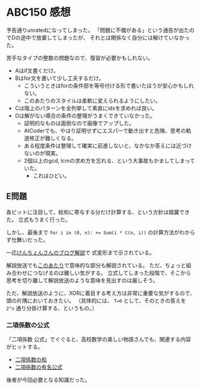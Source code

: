 # ABC150 感想

予告通りunratedになってしまった。
「問題に不備がある」という通告が出たのでDの途中で放棄してしまったが、
それとは関係なく自分には解けていなかった。

苦手なタイプの整数の問題なので、復習が必要かもしれない。

- Aはif文書くだけ。
- Bはfor文を書いて少し工夫するだけ。
  - こういうときはforの条件部を等号付ける形で書いたほうが安心かもしれない。
  - このあたりのスタイルは柔軟に変えられるようにしたい。
- Cは階上のパターンを全列挙して素直にidxを求めれば良い。
- Dは解がない場合の条件の整理がうまくできていなかった。
  - 証明的なものは面倒なので画像でアップした。
  - AtCoderでも、やはり証明せずにエスパーで動き出すと危険、思考の軌道修正が難しくなる。
  - ある程度条件は整理して確実に前進しないと、なかなか答えには近づけないのが現実。
  - 2個以上のgcd, lcmの求め方を忘れる、という大事故もかましてしまっていた。
    - これはひどい。

## E問題

各ビットに注目して、総和に寄与する分だけ計算する、という方針は踏襲できた。
立式もうまく行った。

しかし、最後まで `for i in (0, n): += Sum(i * C(n, i))` の計算方法がわからず仕舞いだった。

一応[けんちょんさんのブログ解説](http://drken1215.hatenablog.com/entry/2020/01/12/142100)で
式変形まで示されている。

解説放送でも[このあたり](https://youtu.be/9MphwmIsO7Q?t=5327)で意味的な部分も解説されている。
ただ、ちょっと組み合わせにつなげるのは難しい気がする。
立式してしまった段階で、そこから思考を切り離して解説放送のような意味を見出すのは厳しそう。

ただ、解説放送のように、XORに着目する考え方は非常に重要な気がするので、頭の片隅においておきたい。
（具体的には、 `T=0` として、そのときの答えを `2^n` 通り分掛け算する、というもの。）

### 二項係数の公式

「二項係数 公式」でぐぐると、高校数学の美しい物語さんでも、関連する内容がヒットする。

- [二項係数の和](https://mathtrain.jp/nikoubekijo)
- [二項係数の有名公式](https://mathtrain.jp/nikoukeisu)

後者が今回必要となる知識だった。

